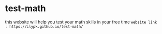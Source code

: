 # test-math
this website will help you test your math skills in your free time
`website link : https://ilypk.github.io/test-math/`
